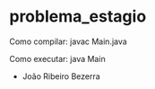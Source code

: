 # problema_estagio
Como compilar: javac Main.java

Como executar: java Main

- João Ribeiro Bezerra
